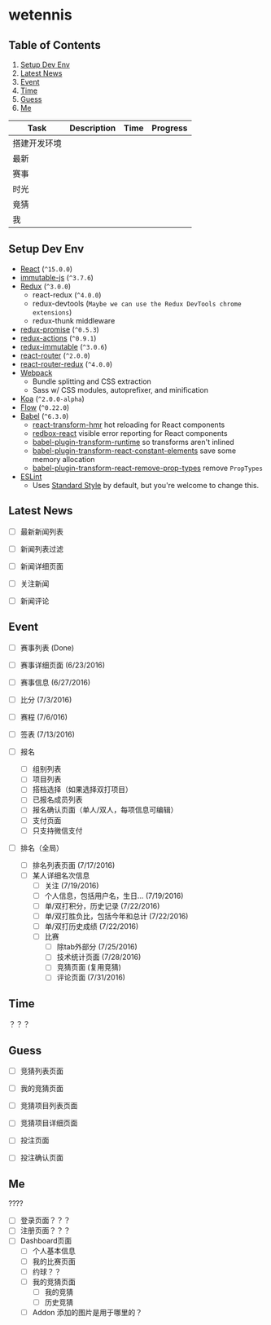 wetennis
=============================

Table of Contents
-----------------
1. [Setup Dev Env](#setup-dev-env)
1. [Latest News](#latest-news)
1. [Event](#event)
1. [Time](#time)
1. [Guess](#guess)
1. [Me](#me)


|Task|Description|Time|Progress|
|---|---|---|---|
|搭建开发环境||||
|最新||||
|赛事||||
|时光||||
|竟猜||||
|我|||||


Setup Dev Env
-------------

* [React](https://github.com/facebook/react) (`^15.0.0`)
* [immutable-js](https://github.com/facebook/immutable-js) (`^3.7.6`)
* [Redux](https://github.com/rackt/redux) (`^3.0.0`)
  * react-redux (`^4.0.0`)
  * redux-devtools (`Maybe we can use the Redux DevTools chrome extensions`)
  * redux-thunk middleware
* [redux-promise](https://github.com/acdlite/redux-promise) (`^0.5.3`)
* [redux-actions](https://github.com/acdlite/redux-actions) (`^0.9.1`)
* [redux-immutable](https://github.com/gajus/redux-immutable) (`^3.0.6`)
* [react-router](https://github.com/rackt/react-router) (`^2.0.0`)
* [react-router-redux](https://github.com/rackt/react-router-redux) (`^4.0.0`)
* [Webpack](https://github.com/webpack/webpack)
  * Bundle splitting and CSS extraction
  * Sass w/ CSS modules, autoprefixer, and minification
* [Koa](https://github.com/koajs/koa) (`^2.0.0-alpha`)
* [Flow](http://flowtype.org/) (`^0.22.0`)
* [Babel](https://github.com/babel/babel) (`^6.3.0`)
  * [react-transform-hmr](https://github.com/gaearon/react-transform-hmr) hot reloading for React components
  * [redbox-react](https://github.com/KeywordBrain/redbox-react) visible error reporting for React components
  * [babel-plugin-transform-runtime](https://www.npmjs.com/package/babel-plugin-transform-runtime) so transforms aren't inlined
  * [babel-plugin-transform-react-constant-elements](https://babeljs.io/docs/plugins/transform-react-constant-elements/) save some memory allocation
  * [babel-plugin-transform-react-remove-prop-types](https://github.com/oliviertassinari/babel-plugin-transform-react-remove-prop-types) remove `PropTypes`
* [ESLint](http://eslint.org)
  * Uses [Standard Style](https://github.com/feross/standard) by default, but you're welcome to change this.


Latest News
-----------

- [ ] 最新新闻列表
- [ ] 新闻列表过滤
- [ ] 新闻详细页面
- [ ] 关注新闻
- [ ] 新闻评论


Event
-----

- [ ] 赛事列表 (Done)
- [ ] 赛事详细页面 (6/23/2016)
- [ ] 赛事信息 (6/27/2016)
- [ ] 比分 (7/3/2016)
- [ ] 赛程 (7/6/016)
- [ ] 签表 (7/13/2016)

- [ ] 报名
  - [ ] 组别列表
  - [ ] 项目列表
  - [ ] 搭档选择（如果选择双打项目）
  - [ ] 已报名成员列表
  - [ ] 报名确认页面（单人/双人，每项信息可编辑）
  - [ ] 支付页面
  - [ ] 只支持微信支付
- [ ] 排名（全局）
  - [ ] 排名列表页面 (7/17/2016)
  - [ ] 某人详细名次信息 
    - [ ] 关注 (7/19/2016)
    - [ ] 个人信息，包括用户名，生日... (7/19/2016)
    - [ ] 单/双打积分，历史记录 (7/22/2016)
    - [ ] 单/双打胜负比，包括今年和总计 (7/22/2016)
    - [ ] 单/双打历史成绩 (7/22/2016)
    - [ ] 比赛
      - [ ] 除tab外部分 (7/25/2016)
      - [ ] 技术统计页面 (7/28/2016)
      - [ ] 竞猜页面 (复用竞猜)
      - [ ] 评论页面 (7/31/2016)

Time
-----

？？？

Guess
-----

- [ ] 竞猜列表页面
- [ ] 我的竞猜页面
- [ ] 竞猜项目列表页面
- [ ] 竞猜项目详细页面
- [ ] 投注页面
- [ ] 投注确认页面


Me
--

????

- [ ] 登录页面？？？
- [ ] 注册页面？？？
- [ ] Dashboard页面
  - [ ] 个人基本信息
  - [ ] 我的比赛页面
   - [ ] 约球？？
  - [ ] 我的竞猜页面
    - [ ] 我的竞猜
    - [ ] 历史竞猜
  - [ ] Addon 添加的图片是用于哪里的？
